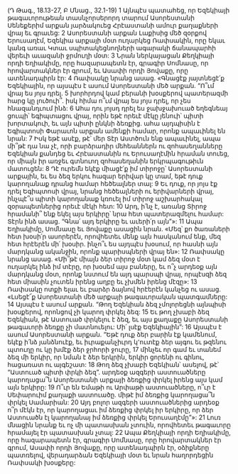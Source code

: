 (Դ Թագ., 18.13-27, Բ Մնաց., 32.1-19)
1 Այնպէս պատահեց, որ Եզեկիայի թագաւորութեան տասնչորսերորդ տարում Ասորեստանի Սենեքերիմ արքան յարձակուեց Հրէաստանի ամուր քաղաքների վրայ եւ գրաւեց: 2 Ասորեստանի արքան Լաքիսից մեծ զօրքով Երուսաղէմ, Եզեկիա արքայի մօտ ուղարկեց Ռափսակին, որը եկաւ կանգ առաւ Կտաւ սպիտակեցնողների ագարակի ճանապարհի վերեւի աւազանի ջրմուղի մօտ: 3 Նրան ներկայացան Քեղկիայի որդի Եղիակիմը, որը հազարապետն էր, գրագիր Սոմնասը, որ հրովարտակներ էր գրում, եւ Ասափի որդի Յովաքը, որը ատենադպիրն էր: 4 Ռափսակը նրանց ասաց. «Գնացէք յայտնեցէ՛ք Եզեկիային, որ այսպէս է ասում Ասորեստանի մեծ արքան. “Ո՞ւմ վրայ ես յոյս դրել. 5 խորհրդով կամ բերանի խօսքերով պատերազմի հարց կը լուծուի՞. իսկ հիմա ո՞ւմ վրայ ես յոյս դրել, որ չես հնազանդւում ինձ: 6 Ահա դու յոյսդ դրել ես ջախջախուած եղեգնեայ ցուպի՝ եգիպտացու վրայ, որին եթէ որեւէ մէկը յենուի՝ պիտի խորտակուի, եւ այն պիտի ընկնի ձեռքից. ահա այդպիսին է Եգիպտոսի Փարաւոն արքան ամենքի համար, որոնք ապաւինել են նրան: 7 Իսկ եթէ ասէք, թէ՝ մեր Տէր Աստծուն ենք ապաւինել, ապա մի՞թէ դա նա չէ, որի բարձրադիր մեհեաններն ու զոհասեղանները Եզեկիան քանդեց եւ Հրէաստանին ու Երուսաղէմին հրաման տուեց, որ միայն իր առջեւ գտնուող զոհասեղանին երկրպագութիւն մատուցեն: 8 Դէ ուրեմն եկէք միացէ՛ք իմ տիրոջը՝ Ասորեստանի արքային, եւ ես ձեզ երկու հազար երիվար կը տամ, եթէ դուք կարողանաք դրանց համար հեծեալներ տալ: 9 Եւ դուք, որ յոյս էք դրել Եգիպտոսի վրայ, նրանց հեծեալների ու երիվարների վրայ, ինչպէ՞ս պիտի կարողանաք կռուել իմ տիրոջ աշխարհակալ զօրապետներից որեւէ մէկի հետ: 10 Արդ, ի՛նչ է, առանց Տիրոջ հրամանի՞ ենք եկել այս երկիրը՝ նրա հետ պատերազմելու համար: Տէրն ինձ ասաց. “Գնա՛ այդ երկիրը եւ աւերի՛ր այն”»:
11 Ապա Եղիակիմը, Սոմնասը եւ Յովաքը ասացին նրան. «Մեզ՝ քո ծառաների հետ խօսի՛ր ասորերէն, որովհետեւ մենք այն հասկանում ենք, մեզ հետ հրէերէն մի՛ խօսիր. ինչո՞ւ ես այդպէս խօսում, որ հասնի այն մարդկանց ականջին, որոնք պարիսպների վրայ են»:
12 Ռափսակը նրանց ասաց. «Մի՞թէ միայն ձեր տիրոջ մօտ կամ ձեզ մօտ է ուղարկել ինձ իմ տէրը, որ խօսեմ այս բաները, եւ ո՞չ արդեօք այն մարդկանց մօտ, որոնք նստում են այդ պարսպի վրայ, որպէսզի ձեզ հետ միասին չուտեն իրենց աղբը եւ չխմեն իրենց մէզը»:
13 Ռափսակը ոտքի ելաւ եւ բարձր ձայնով հրէերէն կանչեց ու ասաց. «Լսեցէ՜ք Ասորեստանի մեծ արքայի թագաւորական պատգամները: 14 Այսպէս է ասում արքան. “Թող Եզեկիան ձեզ չմոլորեցնի այնպիսի խօսքերով, որոնցով չի կարող փրկել ձեզ: 15 Եւ թող չխաբի ձեզ Եզեկիան, թէ Աստուած փրկելու է ձեզ, եւ այս քաղաքը Ասորեստանի թագաւորի ձեռքը չի մատնուելու: Մի՛ լսէք Եզեկիային”: 16 Այսպէս է ասում Ասորեստանի արքան. “Եթէ դուք ձեր բարին էք կամենում, եկէք ի՛նձ յանձնուէք, եւ իւրաքանչիւրդ կ՚ուտէք ձեր այգու եւ թզենու պտուղը ու կը խմէք ձեր ջրհորի ջուրը, 17 մինչեւ որ գամ եւ տանեմ ձեզ մի երկիր, որ նման է ձեր երկրին, երկիր ցորենի ու գինու, հացառատ ու այգեշատ: 18 Թող ձեզ չխաբի Եզեկիան՝ ասելով, թէ՝ “Աստուած պիտի փրկի ձեզ”. արդեօք ազգերի աստուածները կարողացա՞ն Ասորեստանի արքայի ձեռքից փրկել իրենց այս կամ այն երկիրը: 19 Ո՞ւր են Եմաթի ու Արփաթի աստուածները, ո՞ւր է Սեփարուիմ քաղաքի աստուածը. միթէ իմ ձեռքից կարողացա՞ն փրկել Սամարիան: 20 Այդ բոլոր ազգերի աստուածներից արդեօք ո՞ր մէկն էր, որ կարողացաւ իմ ձեռքից փրկել իր երկիրը, որ ձեր Աստուածն էլ կարողանայ իմ ձեռքից փրկել Երուսաղէմը”»:
21 Լուռ մնացին նրանք եւ ոչ մի պատասխան չտուին, որովհետեւ թագաւորը հրամայել էր պատասխան չտալ: 22 Ապա Քեղկիայի որդի Եղիակիմը, որը հազարապետն էր, գրագիր Սոմնասը, որը հրովարտակներ էր գրում, Ասափի որդի Յովաքը, որը ատենադպիրն էր, օձիքները պատռելով, վերադարձան Եզեկիայի մօտ եւ նրան հաղորդեցին Ռափսակի խօսքերը:

